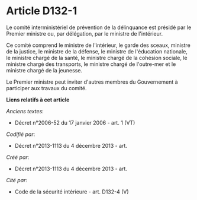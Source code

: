 # Article D132-1

Le comité interministériel de prévention de la délinquance est présidé par le Premier ministre ou, par délégation, par le
ministre de l'intérieur.

Ce comité comprend le ministre de l'intérieur, le garde des sceaux, ministre de la justice, le ministre de la défense, le
ministre de l'éducation nationale, le ministre chargé de la santé, le ministre chargé de la cohésion sociale, le ministre
chargé des transports, le ministre chargé de l'outre-mer et le ministre chargé de la jeunesse.

Le Premier ministre peut inviter d'autres membres du Gouvernement à participer aux travaux du comité.

**Liens relatifs à cet article**

_Anciens textes_:

  - Décret n°2006-52 du 17 janvier 2006 - art. 1 (VT)

_Codifié par_:

  - Décret n°2013-1113 du 4 décembre 2013 - art.

_Créé par_:

  - Décret n°2013-1113 du 4 décembre 2013 - art.

_Cité par_:

  - Code de la sécurité intérieure - art. D132-4 (V)
